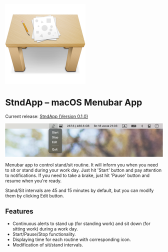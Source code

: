 ![Header](screenshots/header.png)

# StndApp – macOS Menubar App

Current release: [StndApp (Version 0.1.0)](https://github.com/WasAlexHere/stndApp/releases/tag/0.1.0)

![Screenshot](screenshots/screenshot.png)

Menubar app to control stand/sit routine. It will inform you when you need to sit or stand during your work day.
Just hit 'Start' button and pay attention to notifications. If you need to take a brake, just hit 'Pause' button and resume when you're ready.

Stand/Sit intervals are 45 and 15 minutes by default, but you can modify them by clicking Edit button.


## Features
- Continuous alerts to stand up (for standing work) and sit down (for sitting work) during a work day.
- Start/Pause/Stop functionality.
- Displaying time for each routine with corresponding icon.
- Modification of sit/stand intervals.
